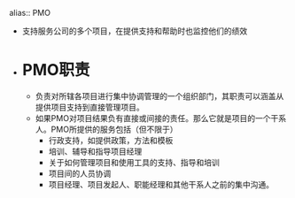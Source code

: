 alias:: PMO

- 支持服务公司的多个项目，在提供支持和帮助时也监控他们的绩效
- # PMO职责
	- 负责对所辖各项目进行集中协调管理的一个组织部门，其职责可以涵盖从提供项目支持到直接管理项目。
	- 如果PMO对项目结果负有直接或间接的责任。那么它就是项目的一个干系人。PMO所提供的服务包括（但不限于）
		- 行政支持，如提供政策，方法和模板
		- 培训、辅导和指导项目经理
		- 关于如何管理项目和使用工具的支持、指导和培训
		- 项目间的人员协调
		- 项目经理、项目发起人、职能经理和其他干系人之前的集中沟通。